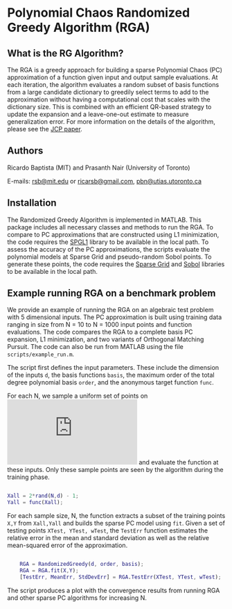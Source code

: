 # Polynomial Chaos Randomized Greedy Algorithm (RGA)

## What is the RG Algorithm?

The RGA is a greedy approach for building a sparse Polynomial Chaos (PC) approximation of a function given input and output sample evaluations. At each iteration, the algorithm evaluates a random subset of basis functions from a large candidate dictionary to greedily select terms to add to the approximation without having a computational cost that scales with the dictionary size. This is combined with an efficient QR-based strategy to update the expansion and a leave-one-out estimate to measure generalization error. For more information on the details of the algorithm, please see the [JCP paper](https://www.sciencedirect.com/science/article/pii/S0021999119300865).

## Authors

Ricardo Baptista (MIT) and Prasanth Nair (University of Toronto)

E-mails: <rsb@mit.edu> or <ricarsb@gmail.com>, <pbn@utias.utoronto.ca>

## Installation

The Randomized Greedy Algorithm is implemented in MATLAB. This package includes all necessary classes and methods to run the RGA. To compare to PC approximations that are constructed using L1 minimization, the code requires the [SPGL1](https://www.cs.ubc.ca/~mpf/spgl1/) library to be available in the local path. To assess the accuracy of the PC approximations, the scripts evaluate the polynomial models at Sparse Grid and pseudo-random Sobol points. To generate these points, the code requires the [Sparse Grid](https://people.sc.fsu.edu/~jburkardt/m_src/sparse_grid_cc/sparse_grid_cc.html) and [Sobol](https://people.sc.fsu.edu/~jburkardt/m_src/sobol/sobol.html) libraries to be available in the local path.

## Example running RGA on a benchmark problem

We provide an example of running the RGA on an algebraic test problem with 5 dimensional inputs. The PC approximation is built using training data ranging in size from N = 10 to N = 1000 input points and function evaluations. The code compares the RGA to a complete basis PC expansion, L1 minimization, and two variants of Orthogonal Matching Pursuit. The code can also be run from MATLAB using the file `scripts/example_run.m`.

The script first defines the input parameters. These include the dimension of the inputs `d`, the basis functions `basis`, the maximum order of the total degree polynomial basis `order`, and the anonymous target function `func`.

For each N, we sample a uniform set of points on ![equation](https://latex.codecogs.com/gif.latex?%5B-1%2C1%5D%5E%7Bd%7D) and evaluate the function at these inputs. Only these sample points are seen by the algorithm during the training phase.
	
```Matlab

Xall = 2*rand(N,d) - 1;
Yall = func(Xall);

```

For each sample size, N, the function extracts a subset of the training points `X,Y` from `Xall,Yall` and builds the sparse PC model using `fit`. Given a set of testing points `XTest, YTest, wTest`, the `TestErr` function estimates the relative error in the mean and standard deviation as well as the relative mean-squared error of the approximation.

```Matlab

	RGA = RandomizedGreedy(d, order, basis);
	RGA = RGA.fit(X,Y);
	[TestErr, MeanErr, StdDevErr] = RGA.TestErr(XTest, YTest, wTest);

```

The script produces a plot with the convergence results from running RGA and other sparse PC algorithms for increasing N.
